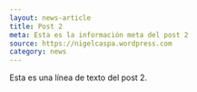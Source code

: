 ```yaml
---
layout: news-article
title: Post 2
meta: Esta es la información meta del post 2
source: https://nigelcaspa.wordpress.com
category: news
---
```

Esta es una línea de texto del post 2.